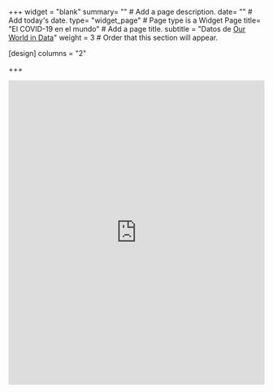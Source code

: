+++
widget = "blank"
summary= ""  # Add a page description.
date= ""  # Add today's date.
type= "widget_page"  # Page type is a Widget Page
title= "El COVID-19 en el mundo"  # Add a page title.
subtitle = "Datos de [Our World in Data](https://ourworldindata.org/coronavirus)"
weight = 3  # Order that this section will appear.

[design]
  columns = "2"

+++

<iframe src="https://ourworldindata.org/grapher/daily-new-confirmed-cases-of-covid-19-positive-rate" loading="lazy" style="width: 100%; height: 600px; border: 0px none;"></iframe>
